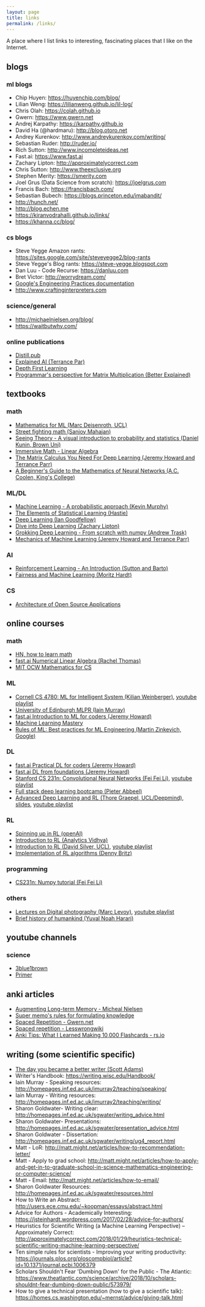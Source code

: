 ```yaml
---
layout: page
title: links
permalink: /links/
---
```


A place where I list links to interesting, fascinating places that I like on the Internet.  

## blogs  

### ml blogs  

* Chip Huyen: <https://huyenchip.com/blog/>
* Lilian Weng: <https://lilianweng.github.io/lil-log/>
* Chris Olah: <https://colah.github.io>
* Gwern: <https://www.gwern.net>
* Andrej Karpathy: <https://karpathy.github.io>
* David Ha (@hardmaru): <http://blog.otoro.net>
* Andrey Kurenkov: <http://www.andreykurenkov.com/writing/>
* Sebastian Ruder: <http://ruder.io/>
* Rich Sutton: <http://www.incompleteideas.net>
* Fast.ai: <https://www.fast.ai>
* Zachary Lipton: <http://approximatelycorrect.com>
* Chris Sutton: <http://www.theexclusive.org>
* Stephen Merity: <https://smerity.com>
* Joel Grus (Data Science from scratch): <https://joelgrus.com>
* Francis Bach: <https://francisbach.com/>
* Sebastian Bubech: <https://blogs.princeton.edu/imabandit/>
* <http://hunch.net/>
* <http://blog.echen.me>
* <https://kiranvodrahalli.github.io/links/>
* <https://khanna.cc/blog/>

### cs blogs

* Steve Yegge Amazon rants: <https://sites.google.com/site/steveyegge2/blog-rants>
* Steve Yegge's Blog rants: <https://steve-yegge.blogspot.com>
* Dan Luu - Code Recurse: <https://danluu.com>
* Bret Victor: <http://worrydream.com/>
* [Google's Engineering Practices documentation](https://google.github.io/eng-practices/)
* <http://www.craftinginterpreters.com>

### science/general

* <http://michaelnielsen.org/blog/>
* <https://waitbutwhy.com/>

### online publications

* [Distill.pub](https://distill.pub)
* [Explained AI (Terrance Par)](https://explained.ai)
* [Depth First Learning](http://www.depthfirstlearning.com)
* [Programmar's perspective for Matrix Multiplication (Better Explained)](https://betterexplained.com/articles/matrix-multiplication/)

## textbooks

### math

* [Mathematics for ML (Marc Deisenroth, UCL)](https://mml-book.github.io)
* [Street fighting math (Sanjoy Mahajan)](http://streetfightingmath.com)
* [Seeing Theory - A visual introduction to probability and statistics (Daniel Kunin, Brown Uni)](https://seeing-theory.brown.edu/)
* [Immersive Math - Linear Algebra](http://immersivemath.com/ila/)
* [The Matrix Calculus You Need For Deep Learning (Jeremy Howard and Terrance Parr)](https://explained.ai/matrix-calculus/index.html)
* [A Beginner's Guide to the Mathematics of Neural Networks (A.C. Coolen, King's College)](http://citeseerx.ist.psu.edu/viewdoc/download?doi=10.1.1.161.3556&rep=rep1&type=pdf)

### ML/DL  

* [Machine Learning - A probabilistic approach (Kevin Murphy)](https://www.cs.ubc.ca/~murphyk/MLbook/)
* [The Elements of Statistical Learning (Hastie)](https://web.stanford.edu/~hastie/ElemStatLearn/)
* [Deep Learning (Ian Goodfellow)](https://www.deeplearningbook.org)
* [Dive into Deep Learning (Zachary Lipton)](http://d2l.ai)
* [Grokking Deep Learning - From scratch with numpy (Andrew Trask)](https://www.manning.com/books/grokking-deep-learning)
* [Mechanics of Machine Learning (Jeremy Howard and Terrance Parr)](https://mlbook.explained.ai)

### AI  

* [Reinforcement Learning - An Introduction (Sutton and Barto)](http://www.incompleteideas.net/book/the-book.html)
* [Fairness and Machine Learning (Moritz Hardt)](https://fairmlbook.org/)

### CS  

* [Architecture of Open Source Applications](http://aosabook.org/en/index.html)

## online courses

### math 

* [HN, how to learn math](http://hn.premii.com/#/comments/16562173)
* [fast.ai Numerical Linear Algebra (Rachel Thomas)](https://github.com/fastai/numerical-linear-algebra)
* [MIT OCW Mathematics for CS](https://ocw.mit.edu/courses/electrical-engineering-and-computer-science/6-042j-mathematics-for-computer-science-spring-2015/readings/)

### ML

* [Cornell CS 4780: ML for Intelligent System (Kilian Weinberger)](http://www.cs.cornell.edu/courses/cs4780/2018fa/), [youtube playlist](https://www.youtube.com/playlist?list=PLl8OlHZGYOQ7bkVbuRthEsaLr7bONzbXS)
* [University of Edinburgh MLPR (Iain Murray)](http://www.inf.ed.ac.uk/teaching/courses/mlpr/2017/)
* [fast.ai Introduction to ML for coders (Jeremy Howard)](http://course18.fast.ai/ml)
* [Machine Learning Mastery](https://machinelearningmastery.com/start-here/)
* [Rules of ML: Best practices for ML Engineering (Martin Zinkevich, Google)](http://martin.zinkevich.org/rules_of_ml/rules_of_ml.pdf)

### DL  

* [fast.ai Practical DL for coders (Jeremy Howard)](https://course.fast.ai)
* [fast.ai DL from foundations (Jeremy Howard)](https://course.fast.ai/part2)
* [Stanford CS 231n: Convolutional Neural Networks (Fei Fei Li)](http://cs231n.github.io), [youtube playlist](https://www.youtube.com/playlist?list=PL3FW7Lu3i5JvHM8ljYj-zLfQRF3EO8sYv)
* [Full stack deep learning bootcamp (Pieter Abbeel)](https://fullstackdeeplearning.com)
* [Advanced Deep Learning and RL (Thore Graepel, UCL/Deepmind)](http://www.cs.ucl.ac.uk/1819/a7p/t2/comp0089_advanced_deep_learning_and_reinforcement_learning/), [slides](https://github.com/enggen/DeepMind-Advanced-Deep-Learning-and-Reinforcement-Learning), [youtube playlist](https://www.youtube.com/playlist?list=PLqYmG7hTraZDNJre23vqCGIVpfZ_K2RZs)

### RL  

* [Spinning up in RL (openAI)](https://spinningup.openai.com/en/latest/)
* [Introduction to RL (Analytics Vidhya)](https://www.analyticsvidhya.com/blog/2017/01/introduction-to-reinforcement-learning-implementation/)
* [Introduction to RL (David Silver, UCL)](http://www0.cs.ucl.ac.uk/staff/d.silver/web/Teaching.html), [youtube playlist](https://www.youtube.com/playlist?list=PLqYmG7hTraZDM-OYHWgPebj2MfCFzFObQ)
* [Implementation of RL algorithms (Denny Britz)](https://github.com/dennybritz/reinforcement-learning)

### programming

* [CS231n: Numpy tutorial (Fei Fei Li)](http://cs231n.github.io/python-numpy-tutorial/)

### others

* [Lectures on Digital photography (Marc Levoy)](https://sites.google.com/site/marclevoylectures/), [youtube playlist](https://www.youtube.com/playlist?list=PL7ddpXYvFXspUN0N-gObF1GXoCA-DA-7i)
* [Brief history of humankind (Yuval Noah Harari)](https://www.youtube.com/playlist?list=PLBOXjuzxIKcrqTyqh2Wwh6B86sIN-42di)

## youtube channels

### science

* [3blue1brown](https://www.youtube.com/channel/UCYO_jab_esuFRV4b17AJtAw)
* [Primer](https://www.youtube.com/channel/UCKzJFdi57J53Vr_BkTfN3uQ)

## anki articles

* [Augmenting Long-term Memory - Micheal Nielsen](http://augmentingcognition.com/ltm.html)
* [Super memo's rules for formulating knowledge](https://www.supermemo.com/en/archives1990-2015/articles/20rules)
* [Spaced Repetition - Gwern.net](https://www.gwern.net/Spaced-repetition#using-it)
* [Spaced repetition - Lesswrongwiki](https://wiki.lesswrong.com/wiki/Spaced_repetition)
* [Anki Tips: What I Learned Making 10,000 Flashcards - rs.io](http://rs.io/anki-tips/0)

## writing (some scientific specific)

* [The day you became a better writer (Scott Adams)](https://www.scottadamssays.com/2015/08/22/the-day-you-became-a-better-writer-2nd-look/)
* Writer's Handbook: <https://writing.wisc.edu/Handbook/>
* Iain Murray - Speaking resources: <http://homepages.inf.ed.ac.uk/imurray2/teaching/speaking/>
* Iain Murray - Writing resources: <http://homepages.inf.ed.ac.uk/imurray2/teaching/writing/>
* Sharon Goldwater- Writing clear: <http://homepages.inf.ed.ac.uk/sgwater/writing_advice.html>
* Sharon Goldwater- Presentations: <http://homepages.inf.ed.ac.uk/sgwater/presentation_advice.html>
* Sharon Goldwater - Dissertation: <http://homepages.inf.ed.ac.uk/sgwater/writing/ug4_report.html>
* Matt - LoR: <http://matt.might.net/articles/how-to-recommendation-letter/>
* Matt - Apply to grad school: <http://matt.might.net/articles/how-to-apply-and-get-in-to-graduate-school-in-science-mathematics-engineering-or-computer-science/>
* Matt - Email: <http://matt.might.net/articles/how-to-email/>
* Sharon Goldwater Resources: <http://homepages.inf.ed.ac.uk/sgwater/resources.html>
* How to Write an Abstract: <http://users.ece.cmu.edu/~koopman/essays/abstract.html>
* Advice for Authors - Academically Interesting: <https://jsteinhardt.wordpress.com/2017/02/28/advice-for-authors/>
* Heuristics for Scientific Writing (a Machine Learning Perspective) – Approximately Correct: <http://approximatelycorrect.com/2018/01/29/heuristics-technical-scientific-writing-machine-learning-perspective/>
* Ten simple rules for scientists - Improving your writing productivity: <https://journals.plos.org/ploscompbiol/article?id=10.1371/journal.pcbi.1006379>
* Scholars Shouldn't Fear 'Dumbing Down' for the Public - The Atlantic: <https://www.theatlantic.com/science/archive/2018/10/scholars-shouldnt-fear-dumbing-down-public/573979/>
* How to give a technical presentation (how to give a scientific talk): <https://homes.cs.washington.edu/~mernst/advice/giving-talk.html>
